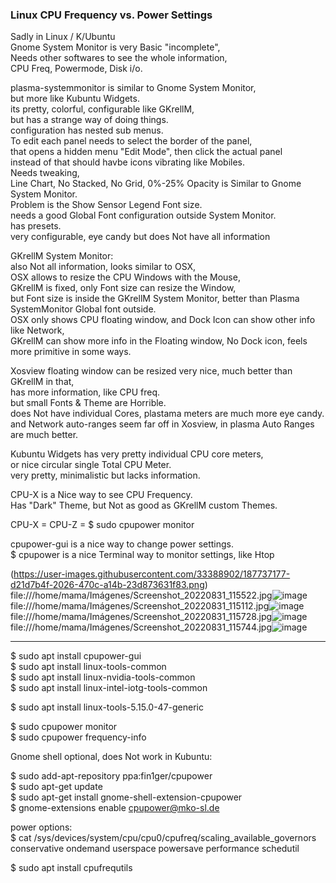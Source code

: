 ### Linux CPU Frequency vs. Power Settings </p>

Sadly in Linux / K/Ubuntu </br>
Gnome System Monitor is very Basic "incomplete",</br>
Needs other softwares to see the whole information, </br>
CPU Freq, Powermode, Disk i/o. </p>

plasma-systemmonitor is similar to Gnome System Monitor, </br>
but more like Kubuntu Widgets.</br>
its pretty, colorful, configurable like GKrellM,</br>
but has a strange way of doing things.</br>
configuration has nested sub menus.</br>
To edit each panel needs to select the border of the panel,</br> 
that opens a hidden menu "Edit Mode", then click the actual panel </br>
instead of that should havbe icons vibrating like Mobiles.</br> 
Needs tweaking, </br>
Line Chart, No Stacked, No Grid, 0%-25% Opacity is Similar to Gnome System Monitor.</br>
Problem is the Show Sensor Legend Font size. </br>
needs a good Global Font configuration outside System Monitor.</br>
has presets. </br>
very configurable, eye candy but does Not have all information </p>

GKrellM System Monitor: </br>
also Not all information, looks similar to OSX,</br>
OSX allows to resize the CPU Windows with the Mouse,</br>
GKrellM is fixed, only Font size can resize the Window,</br>
but Font size is inside the GKrellM System Monitor, better than Plasma SystemMonitor Global font outside.</br>
OSX only shows CPU floating window, and Dock Icon can show other info like Network,</br>
GKrellM can show more info in the Floating window, No Dock icon, feels more primitive in some ways.</p>

Xosview floating window can be resized very nice, much better than GKrellM in that,</br>
has more information, like CPU freq.</br>
but small Fonts & Theme are Horrible.</br>
does Not have individual Cores, plastama meters are much more eye candy. </br>
and Network auto-ranges seem far off in Xosview, in plasma Auto Ranges are much better.</p>

Kubuntu Widgets has very pretty individual CPU core meters, </br>
or nice circular single Total CPU Meter.</br>
very pretty, minimalistic but lacks information.</p>

CPU-X is a Nice way to see CPU Frequency. </br>
Has "Dark" Theme, but Not as good as GKrellM custom Themes.</p>

CPU-X = CPU-Z = $ sudo cpupower monitor </p>

cpupower-gui is a nice way to change power settings.</br>
$ cpupower is a nice Terminal way to monitor settings, like Htop </p>

(https://user-images.githubusercontent.com/33388902/187737177-d21d7b4f-2026-470c-a14b-23d873631f83.png)
file:///home/mama/Imágenes/Screenshot_20220831_115522.jpg![image](https://user-images.githubusercontent.com/33388902/187737262-db104873-b1b1-49e5-9847-009c80037cbf.png)
file:///home/mama/Imágenes/Screenshot_20220831_115112.jpg![image](https://user-images.githubusercontent.com/33388902/187737339-1565c40d-9835-4465-84f5-c462923cce02.png)
file:///home/mama/Imágenes/Screenshot_20220831_115728.jpg![image](https://user-images.githubusercontent.com/33388902/187737390-33f18207-f56f-43ac-8e1d-1c80f4c8fb5f.png)
file:///home/mama/Imágenes/Screenshot_20220831_115744.jpg![image](https://user-images.githubusercontent.com/33388902/187737448-f2b68833-c105-4467-833c-53a49adf3539.png)



----------

$ sudo apt install cpupower-gui </br>
$ sudo apt install linux-tools-common </br>
$ sudo apt install linux-nvidia-tools-common </br>
$ sudo apt install linux-intel-iotg-tools-common </p>
$ sudo apt install linux-tools-5.15.0-47-generic </p>

$ sudo cpupower monitor </br>
$ sudo cpupower frequency-info </p>

Gnome shell optional, does Not work in Kubuntu: </p>

$ sudo add-apt-repository ppa:fin1ger/cpupower </br>
$ sudo apt-get update </br>
$ sudo apt-get install gnome-shell-extension-cpupower </br>
$ gnome-extensions enable cpupower@mko-sl.de </p>

power options: </br>
$ cat /sys/devices/system/cpu/cpu0/cpufreq/scaling_available_governors </br> 
conservative ondemand userspace powersave performance schedutil <p>

$ sudo apt install cpufrequtils </br>
